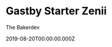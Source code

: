 ---
title: Gastby Starter Zenii
github: https://github.com/thebakerdev/gatsby-starter-zenii
demo: https://gatsby-starter-zenii.netlify.app/
author: The Bakerdev
thumbnail: themes/thebakerdev-gatsby-starter-zenii.jpg
date: 2019-08-20T00:00:00.000Z
ssg:
  - Gatsby
cms:
  - Contentful
css:
  - Tailwind
  - PostCSS
archetype:
  - Business
description: A One-page Gatsby starter built with Tailwindcss and Postcss.
draft: false
publish_date: '2020-09-08T11:31:59Z'
update_date: '2021-01-05T11:10:11Z'
github_star: 31
github_fork: 26
---